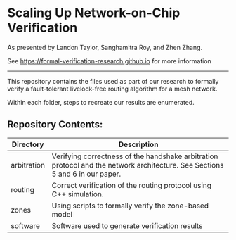 # Scaling Up Network-on-Chip Verification
As presented by Landon Taylor, Sanghamitra Roy, and Zhen Zhang. 

See <https://formal-verification-research.github.io> for more information

---

This repository contains the files used as part of our research to formally verify a fault-tolerant livelock-free routing algorithm for a mesh network.

Within each folder, steps to recreate our results are enumerated. 

## Repository Contents:

| Directory         | Description       |
| ----------------- | ----------------- |
| arbitration       | Verifying correctness of the handshake arbitration protocol and the network architecture. See Sections 5 and 6 in our paper. | 
| routing           | Correct verification of the routing protocol using C++ simulation. | 
| zones             | Using scripts to formally verify the zone-based model |
| software          | Software used to generate verification results |
